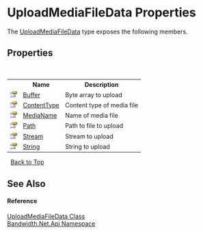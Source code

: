 ﻿# UploadMediaFileData Properties
 

The <a href ="T_Bandwidth_Net_Api_UploadMediaFileData.md">UploadMediaFileData</a> type exposes the following members.


## Properties
&nbsp;<table><tr><th></th><th>Name</th><th>Description</th></tr><tr><td>![Public property](media/pubproperty.gif "Public property")</td><td><a href ="P_Bandwidth_Net_Api_UploadMediaFileData_Buffer.md">Buffer</a></td><td>
Byte array to upload</td></tr><tr><td>![Public property](media/pubproperty.gif "Public property")</td><td><a href ="P_Bandwidth_Net_Api_UploadMediaFileData_ContentType.md">ContentType</a></td><td>
Content type of media file</td></tr><tr><td>![Public property](media/pubproperty.gif "Public property")</td><td><a href ="P_Bandwidth_Net_Api_UploadMediaFileData_MediaName.md">MediaName</a></td><td>
Name of media file</td></tr><tr><td>![Public property](media/pubproperty.gif "Public property")</td><td><a href ="P_Bandwidth_Net_Api_UploadMediaFileData_Path.md">Path</a></td><td>
Path to file to upload</td></tr><tr><td>![Public property](media/pubproperty.gif "Public property")</td><td><a href ="P_Bandwidth_Net_Api_UploadMediaFileData_Stream.md">Stream</a></td><td>
Stream to upload</td></tr><tr><td>![Public property](media/pubproperty.gif "Public property")</td><td><a href ="P_Bandwidth_Net_Api_UploadMediaFileData_String.md">String</a></td><td>
String to upload</td></tr></table>&nbsp;
<a href="#uploadmediafiledata-properties">Back to Top</a>

## See Also


#### Reference
<a href ="T_Bandwidth_Net_Api_UploadMediaFileData.md">UploadMediaFileData Class</a><br /><a href ="N_Bandwidth_Net_Api.md">Bandwidth.Net.Api Namespace</a><br />